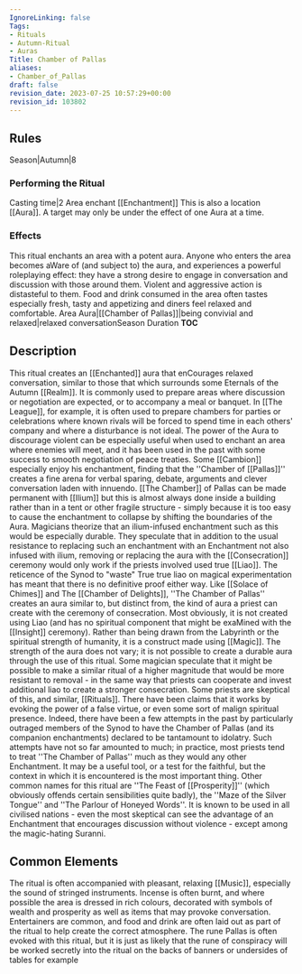 ```yaml
---
IgnoreLinking: false
Tags:
- Rituals
- Autumn-Ritual
- Auras
Title: Chamber of Pallas
aliases:
- Chamber_of_Pallas
draft: false
revision_date: 2023-07-25 10:57:29+00:00
revision_id: 103802
---
```


## Rules
Season|Autumn|8
### Performing the Ritual
Casting time|2 Area enchant
[[Enchantment]] This is also a location [[Aura]]. A target may only be under the effect of one Aura at a time. 
### Effects
This ritual enchants an area with a potent aura. Anyone who enters the area becomes aWare of (and subject to) the aura, and experiences a powerful roleplaying effect: they have a strong desire to engage in conversation and discussion with those around them. Violent and aggressive action is distasteful to them. Food and drink consumed in the area often tastes especially fresh, tasty and appetizing and diners feel relaxed and comfortable.
Area Aura|[[Chamber of Pallas]]|being convivial and relaxed|relaxed conversationSeason Duration
__TOC__
## Description
This ritual creates an [[Enchanted]] aura that enCourages relaxed conversation, similar to those that which surrounds some Eternals of the Autumn [[Realm]]. It is commonly used to prepare areas where discussion or negotiation are expected, or to accompany a meal or banquet. In [[The League]], for example, it is often used to prepare chambers for parties or celebrations where known rivals will be forced to spend time in each others' company and where a disturbance is not ideal. The power of the Aura to discourage violent can be especially useful when used to enchant an area where enemies will meet, and it has been used in the past with some success to smooth negotiation of peace treaties. Some [[Cambion]] especially enjoy his enchantment, finding that the ''Chamber of [[Pallas]]'' creates a fine arena for verbal sparing, debate, arguments and clever conversation laden with innuendo. 
[[The Chamber]] of Pallas can be made permanent with [[Ilium]] but this is almost always done inside a building rather than in a tent or other fragile structure - simply because it is too easy to cause the enchantment to collapse by shifting the boundaries of the Aura. Magicians theorize that an ilium-infused enchantment such as this would be especially durable. They speculate that in addition to the usual resistance to replacing such an enchantment with an Enchantment not also infused with ilium, removing or replacing the aura with the [[Consecration]] ceremony would only work if the priests involved used true [[Liao]]. The reticence of the Synod to "waste" True true liao on magical experimentation has meant that there is no definitive proof either way.
Like [[Solace of Chimes]] and The [[Chamber of Delights]], ''The Chamber of Pallas'' creates an aura similar to, but distinct from, the kind of aura a priest can create with the ceremony of consecration. Most obviously, it is not created using Liao (and has no spiritual component that might be exaMined with the [[Insight]] ceremony). Rather than being drawn from the Labyrinth or the spiritual strength of humanity, it is a construct made using [[Magic]]. The strength of the aura does not vary; it is not possible to create a durable aura through the use of this ritual. Some magician speculate that it might be possible to make a similar ritual of a higher magnitude that would be more resistant to removal - in the same way that priests can cooperate and invest additional liao to create a stronger consecration.
Some priests are skeptical of this, and similar, [[Rituals]]. There have been claims that it works by evoking the power of a false virtue, or even some sort of malign spiritual presence. Indeed, there have been a few attempts in the past by particularly outraged members of the Synod to have the Chamber of Pallas (and its companion enchantments) declared to be tantamount to idolatry. Such attempts have not so far amounted to much; in practice, most priests tend to treat ''The Chamber of Pallas'' much as they would any other Enchantment. It may be a useful tool, or a test for the faithful, but the context in which it is encountered is the most important thing.
Other common names for this ritual are ''The Feast of [[Prosperity]]'' (which obviously offends certain sensibilities quite badly), the ''Maze of the Silver Tongue'' and ''The Parlour of Honeyed Words''. It is known to be used in all civilised nations - even the most skeptical can see the advantage of an Enchantment that encourages discussion without violence - except among the magic-hating Suranni.
## Common Elements
The ritual is often accompanied with pleasant, relaxing [[Music]], especially the sound of stringed instruments. Incense is often burnt, and where possible the area is dressed in rich colours, decorated with symbols of wealth and prosperity as well as items that may provoke conversation. Entertainers are common, and food and drink are often laid out as part of the ritual to help create the correct atmosphere.
The rune Pallas is often evoked with this ritual, but it is just as likely that the rune of conspiracy will be worked secretly into the ritual on the backs of banners or undersides of tables for example